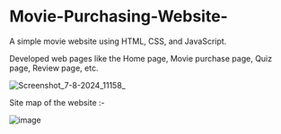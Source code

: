# Movie-Purchasing-Website-
A simple movie website using HTML, CSS, and JavaScript.

Developed web pages like the Home page, Movie purchase page, Quiz page, Review page, etc.

![Screenshot_7-8-2024_11158_](https://github.com/user-attachments/assets/1fd703da-4b7b-40eb-abf5-5688fd0d03ce)

Site map of the website :-

![image](https://github.com/user-attachments/assets/9319e563-08f7-4526-92d6-ebb7dbfcdf6e)
